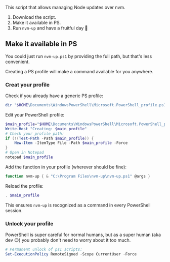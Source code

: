 This script that allows managing Node updates over nvm.

1. Download the script.
2. Make it available in PS.
3. Run `nvm-up` and have a fruitful day 🚀

## Make it available in PS

You could just run `nvm-up.ps1` by providing the full path, but that's less convenient.

Creating a PS profile will make a command available for you anywhere.  

### Creat your profile

Check if you already have a generic PS profile:
```powershell
dir "$HOME\Documents\WindowsPowerShell\Microsoft.PowerShell_profile.ps1"
```

Edit your PowerShell profile:
```powershell
$main_profile="$HOME\Documents\WindowsPowerShell\Microsoft.PowerShell_profile.ps1"
Write-Host "Creating: $main_profile"
# Check your profile path:
if (!(Test-Path -Path $main_profile)) {
	New-Item -ItemType File -Path $main_profile -Force
}
# Open in Notepad
notepad $main_profile
```
Add the function in your profile (wherever should be fine):
```powershell
function nvm-up { & "C:\Program Files\nvm-up\nvm-up.ps1" @args }
```
Reload the profile:
```powershell
. $main_profile
```

This ensures `nvm-up` is recognized as a command in every PowerShell session.

### Unlock your profile

PowerShell is super careful for normal humans, but as a super human (aka dev 😉) you probably don't need to worry about it too much.

```powershell
# Permanent unlock of ps1 scripts:
Set-ExecutionPolicy RemoteSigned -Scope CurrentUser -Force
```
